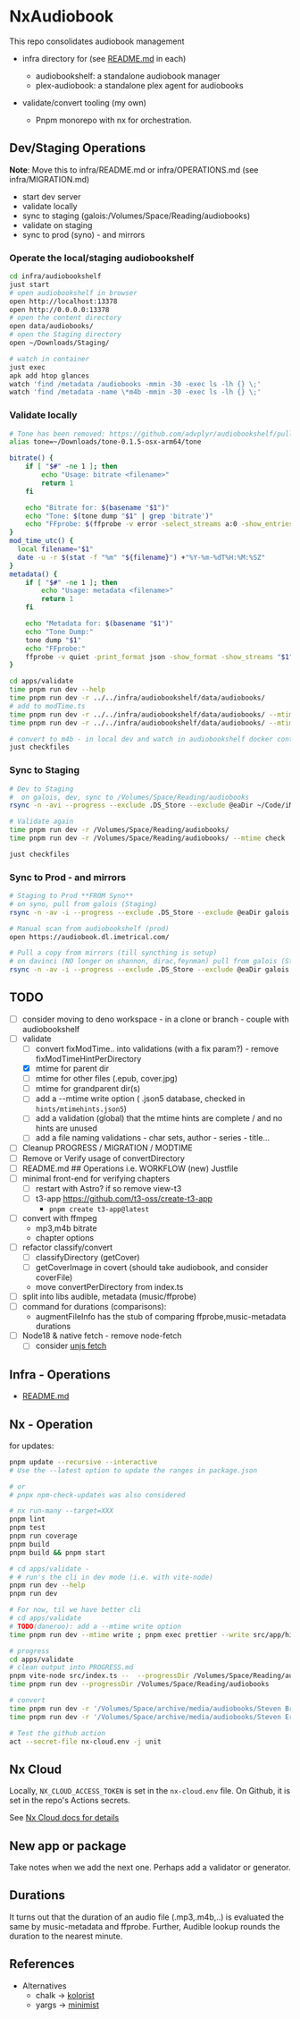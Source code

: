 # NxAudiobook

This repo consolidates audiobook management

- infra directory for (see [README.md](./infra/README.md) in each)

  - audiobookshelf: a standalone audiobook manager
  - plex-audiobook: a standalone plex agent for audiobooks

- validate/convert tooling (my own)
  - Pnpm monorepo with nx for orchestration.

## Dev/Staging Operations

**Note**: Move this to infra/README.md or infra/OPERATIONS.md (see infra/MIGRATION.md)

- start dev server
- validate locally
- sync to staging (galois:/Volumes/Space/Reading/audiobooks)
- validate on staging
- sync to prod (syno) - and mirrors

### Operate the local/staging audiobookshelf

```bash
cd infra/audiobookshelf
just start
# open audiobookshelf in browser
open http://localhost:13378
open http://0.0.0.0:13378
# open the content directory
open data/audiobooks/
# open the Staging directory
open ~/Downloads/Staging/

# watch in container
just exec
apk add htop glances
watch 'find /metadata /audiobooks -mmin -30 -exec ls -lh {} \;'
watch 'find /metadata -name \*m4b -mmin -30 -exec ls -lh {} \;'

```

### Validate locally

```bash
# Tone has been removed: https://github.com/advplyr/audiobookshelf/pull/3111
alias tone=~/Downloads/tone-0.1.5-osx-arm64/tone

bitrate() {
    if [ "$#" -ne 1 ]; then
        echo "Usage: bitrate <filename>"
        return 1
    fi

    echo "Bitrate for: $(basename "$1")"
    echo "Tone: $(tone dump "$1" | grep 'bitrate')"
    echo "FFprobe: $(ffprobe -v error -select_streams a:0 -show_entries stream=bit_rate "$1" | grep 'rate')"
}
mod_time_utc() {
  local filename="$1"
  date -u -r $(stat -f "%m" "${filename}") +"%Y-%m-%dT%H:%M:%SZ"
}
metadata() {
    if [ "$#" -ne 1 ]; then
        echo "Usage: metadata <filename>"
        return 1
    fi

    echo "Metadata for: $(basename "$1")"
    echo "Tone Dump:"
    tone dump "$1"
    echo "FFprobe:"
    ffprobe -v quiet -print_format json -show_format -show_streams "$1" | jq .
}

cd apps/validate
time pnpm run dev --help
time pnpm run dev -r ../../infra/audiobookshelf/data/audiobooks/
# add to modTime.ts
time pnpm run dev -r ../../infra/audiobookshelf/data/audiobooks/ --mtime check
time pnpm run dev -r ../../infra/audiobookshelf/data/audiobooks/ --mtime fix

# convert to m4b - in local dev and watch in audiobookshelf docker container
just checkfiles
```

### Sync to Staging

```bash
# Dev to Staging
#  on galois, dev, sync to /Volumes/Space/Reading/audiobooks
rsync -n -avi --progress --exclude .DS_Store --exclude @eaDir ~/Code/iMetrical/nx-audiobook/infra/audiobookshelf/data/audiobooks/ /Volumes/Space/Reading/audiobooks/

# Validate again
time pnpm run dev -r /Volumes/Space/Reading/audiobooks/
time pnpm run dev -r /Volumes/Space/Reading/audiobooks/ --mtime check

just checkfiles
```

### Sync to Prod - and mirrors

```bash
# Staging to Prod **FROM Syno**
# on syno, pull from galois (Staging)
rsync -n -av -i --progress --exclude .DS_Store --exclude @eaDir galois.imetrical.com:/Volumes/Space/Reading/audiobooks/ /volume1/Reading/audiobooks/

# Manual scan from audiobookshelf (prod)
open https://audiobook.dl.imetrical.com/

# Pull a copy from mirrors (till syncthing is setup)
# on davinci (NO longer on shannon, dirac,feynman) pull from galois (Staging)
rsync -n -av -i --progress --exclude .DS_Store --exclude @eaDir galois.imetrical.com:/Volumes/Space/Reading/audiobooks/ /Volumes/Space/Reading/audiobooks/

```

## TODO

- [ ] consider moving to deno workspace - in a clone or branch - couple with audiobookshelf
- [ ] validate
  - [ ] convert fixModTime.. into validations (with a fix param?) - remove fixModTimeHintPerDirectory
  - [x] mtime for parent dir
  - [ ] mtime for other files (.epub, cover.jpg)
  - [ ] mtime for grandparent dir(s)
  - [ ] add a --mtime write option ( .json5 database, checked in `hints/mtimehints.json5`)
  - [ ] add a validation (global) that the mtime hints are complete / and no hints are unused
  - [ ] add a file naming validations - char sets, author - series - title...
- [ ] Cleanup PROGRESS / MIGRATION / MODTIME
- [ ] Remove or Verify usage of convertDirectory
- [ ] README.md ## Operations i.e. WORKFLOW (new) Justfile
- [ ] minimal front-end for verifying chapters
  - [ ] restart with Astro? if so remove view-t3
  - [ ] t3-app <https://github.com/t3-oss/create-t3-app>
    - `pnpm create t3-app@latest`
- [ ] convert with ffmpeg
  - mp3,m4b bitrate
  - chapter options
- [ ] refactor classify/convert
  - [ ] classifyDirectory (getCover)
  - [ ] getCoverImage in covert (should take audiobook, and consider coverFile)
  - move convertPerDirectory from index.ts
- [ ] split into libs audible, metadata (music/ffprobe)
- [ ] command for durations (comparisons):
  - augmentFileInfo has the stub of comparing ffprobe,music-metadata durations
- [ ] Node18 & native fetch - remove node-fetch
  - [ ] consider [unjs fetch](https://github.com/unjs/ohmyfetch)

## Infra - Operations

- [README.md](./infra/README.md)

## Nx - Operation

for updates:

```bash
pnpm update --recursive --interactive
# Use the --latest option to update the ranges in package.json

# or
# pnpx npm-check-updates was also considered
```

```bash
# nx run-many --target=XXX
pnpm lint
pnpm test
pnpm run coverage
pnpm build
pnpm build && pnpm start

# cd apps/validate -
# # run's the cli in dev mode (i.e. with vite-node)
pnpm run dev --help
pnpm run dev

# For now, til we have better cli
# cd apps/validate
# TODO(daneroo): add a --mtime write option
time pnpm run dev --mtime write ; pnpm exec prettier --write src/app/hints/mtimehints.json ; difft src/app/hints/mtime*.json

# progress
cd apps/validate
# clean output into PROGRESS.md
pnpm vite-node src/index.ts --  --progressDir /Volumes/Space/Reading/audiobooks | tee ../../infra/PROGRESS.md
time pnpm run dev --progressDir /Volumes/Space/Reading/audiobooks

# convert
time pnpm run dev -r '/Volumes/Space/archive/media/audiobooks/Steven Brust - Khaavren Romances/' --convertDir /Volumes/Space/Scratch/convert
time pnpm run dev -r '/Volumes/Space/archive/media/audiobooks/Steven Erikson - The Malazan Book of the Fallen/' --convertDir /Volumes/Space/Scratch/convert

# Test the github action
act --secret-file nx-cloud.env -j unit
```

## Nx Cloud

Locally, `NX_CLOUD_ACCESS_TOKEN` is set in the `nx-cloud.env` file.
On Github, it is set in the repo's Actions secrets.

See [Nx Cloud docs for details](https://nx.dev/nx-cloud/account/access-tokens)

## New app or package

Take notes when we add the next one. Perhaps add a validator or generator.

## Durations

It turns out that the duration of an audio file (.mp3,.m4b,..) is evaluated the same by music-metadata and ffprobe.
Further, Audible lookup rounds the duration to the nearest minute.

## References

- Alternatives
  - chalk -> [kolorist](https://github.com/marvinhagemeister/kolorist)
  - yargs -> [minimist](https://github.com/minimistjs/minimist)
